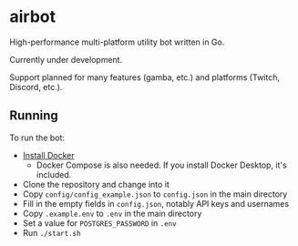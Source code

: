 # airbot

High-performance multi-platform utility bot written in Go.

Currently under development.

Support planned for many features (gamba, etc.) and platforms (Twitch, Discord, etc.).

## Running

To run the bot:

- [Install Docker](https://docs.docker.com/get-docker/)
  - Docker Compose is also needed. If you install Docker Desktop, it's included.
- Clone the repository and change into it
- Copy `config/config_example.json` to `config.json` in the main directory
- Fill in the empty fields in `config.json`, notably API keys and usernames
- Copy `.example.env` to `.env` in the main directory
- Set a value for `POSTGRES_PASSWORD` in `.env`
- Run `./start.sh`
